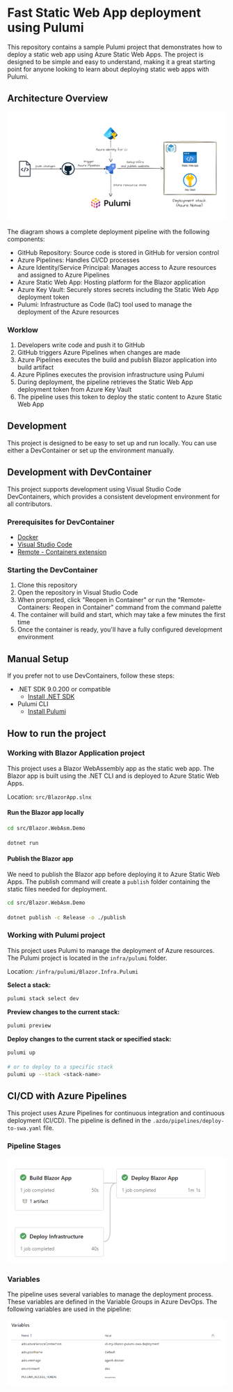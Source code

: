 # Fast Static Web App deployment using Pulumi

This repository contains a sample Pulumi project that demonstrates how to deploy a static web app using Azure Static Web Apps. The project is designed to be simple and easy to understand, making it a great starting point for anyone looking to learn about deploying static web apps with Pulumi.

## Architecture Overview

![Architecture Overview](docs/images/architecture-overview.png)

The diagram shows a complete deployment pipeline with the following components:

- GitHub Repository: Source code is stored in GitHub for version control
- Azure Pipelines: Handles CI/CD processes
- Azure Identity/Service Principal: Manages access to Azure resources and assigned to Azure Pipelines
- Azure Static Web App: Hosting platform for the Blazor application
- Azure Key Vault: Securely stores secrets including the Static Web App deployment token
- Pulumi: Infrastructure as Code (IaC) tool used to manage the deployment of the Azure resources

### Worklow

1. Developers write code and push it to GitHub
2. GitHub triggers Azure Pipelines when changes are made
3. Azure Pipelines executes the build and publish Blazor application into build artifact
4. Azure Piplines executes the provision infrastructure using Pulumi
5. During deployment, the pipeline retrieves the Static Web App deployment token from Azure Key Vault
6. The pipeline uses this token to deploy the static content to Azure Static Web App


## Development

This project is designed to be easy to set up and run locally. You can use either a DevContainer or set up the environment manually.


## Development with DevContainer

This project supports development using Visual Studio Code DevContainers, which provides a consistent development environment for all contributors.

### Prerequisites for DevContainer

- [Docker](https://www.docker.com/products/docker-desktop)
- [Visual Studio Code](https://code.visualstudio.com/)
- [Remote - Containers extension](https://marketplace.visualstudio.com/items?itemName=ms-vscode-remote.remote-containers)

### Starting the DevContainer

1. Clone this repository
2. Open the repository in Visual Studio Code
3. When prompted, click "Reopen in Container" or run the "Remote-Containers: Reopen in Container" command from the command palette
4. The container will build and start, which may take a few minutes the first time
5. Once the container is ready, you'll have a fully configured development environment

## Manual Setup

If you prefer not to use DevContainers, follow these steps:


- .NET SDK 9.0.200 or compatible
  - [Install .NET SDK](https://dotnet.microsoft.com/download/dotnet)
- Pulumi CLI
  - [Install Pulumi](https://www.pulumi.com/docs/get-started/install/)



## How to run the project

### Working with Blazor Application project

This project uses a Blazor WebAssembly app as the static web app. The Blazor app is built using the .NET CLI and is deployed to Azure Static Web Apps.

Location: `src/BlazorApp.slnx`

#### Run the Blazor app locally

```bash
cd src/Blazor.WebAsm.Demo

dotnet run
```

#### Publish the Blazor app

We need to publish the Blazor app before deploying it to Azure Static Web Apps. The publish command will create a `publish` folder containing the static files needed for deployment.


```bash
cd src/Blazor.WebAsm.Demo

dotnet publish -c Release -o ./publish
```

### Working with Pulumi project

This project uses Pulumi to manage the deployment of Azure resources. The Pulumi project is located in the `infra/pulumi` folder.

Location: `/infra/pulumi/Blazor.Infra.Pulumi`

**Select a stack:**

  ```bash
  pulumi stack select dev
  ```

**Preview changes to the current stack:**

  ```bash
  pulumi preview
  ```

**Deploy changes to the current stack or specified stack:**

  ```bash
  pulumi up

  # or to deploy to a specific stack
  pulumi up --stack <stack-name>
  ```


## CI/CD with Azure Pipelines

This project uses Azure Pipelines for continuous integration and continuous deployment (CI/CD). The pipeline is defined in the `.azdo/pipelines/deploy-to-swa.yaml` file.

### Pipeline Stages
![Azure Pipelines Stages](docs/images/azure-pipeline-stages.png)

### Variables
The pipeline uses several variables to manage the deployment process. These variables are defined in the Variable Groups in Azure DevOps. The following variables are used in the pipeline:

![Azure DevOps Variables](docs/images/azure-pipeline-variables.png)
